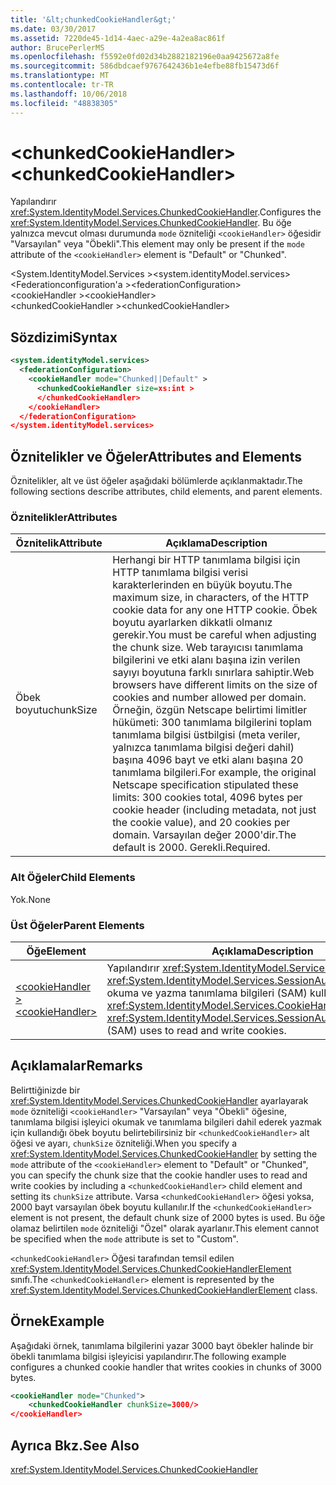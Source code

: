 ```yaml
---
title: '&lt;chunkedCookieHandler&gt;'
ms.date: 03/30/2017
ms.assetid: 7220de45-1d14-4aec-a29e-4a2ea8ac861f
author: BrucePerlerMS
ms.openlocfilehash: f5592e0fd02d34b2882182196e0aa9425672a8fe
ms.sourcegitcommit: 586dbdcaef9767642436b1e4efbe88fb15473d6f
ms.translationtype: MT
ms.contentlocale: tr-TR
ms.lasthandoff: 10/06/2018
ms.locfileid: "48838305"
---
```

# <a name="ltchunkedcookiehandlergt"></a><span data-ttu-id="14f9b-102">&lt;chunkedCookieHandler&gt;</span><span class="sxs-lookup"><span data-stu-id="14f9b-102">&lt;chunkedCookieHandler&gt;</span></span>
<span data-ttu-id="14f9b-103">Yapılandırır <xref:System.IdentityModel.Services.ChunkedCookieHandler>.</span><span class="sxs-lookup"><span data-stu-id="14f9b-103">Configures the <xref:System.IdentityModel.Services.ChunkedCookieHandler>.</span></span> <span data-ttu-id="14f9b-104">Bu öğe yalnızca mevcut olması durumunda `mode` özniteliği `<cookieHandler>` öğesidir "Varsayılan" veya "Öbekli".</span><span class="sxs-lookup"><span data-stu-id="14f9b-104">This element may only be present if the `mode` attribute of the `<cookieHandler>` element is "Default" or "Chunked".</span></span>  
  
 <span data-ttu-id="14f9b-105">\<System.IdentityModel.Services ></span><span class="sxs-lookup"><span data-stu-id="14f9b-105">\<system.identityModel.services></span></span>  
<span data-ttu-id="14f9b-106">\<Federationconfiguration'a ></span><span class="sxs-lookup"><span data-stu-id="14f9b-106">\<federationConfiguration></span></span>  
<span data-ttu-id="14f9b-107">\<cookieHandler ></span><span class="sxs-lookup"><span data-stu-id="14f9b-107">\<cookieHandler></span></span>  
<span data-ttu-id="14f9b-108">\<chunkedCookieHandler ></span><span class="sxs-lookup"><span data-stu-id="14f9b-108">\<chunkedCookieHandler></span></span>  
  
## <a name="syntax"></a><span data-ttu-id="14f9b-109">Sözdizimi</span><span class="sxs-lookup"><span data-stu-id="14f9b-109">Syntax</span></span>  
  
```xml  
<system.identityModel.services>  
  <federationConfiguration>  
    <cookieHandler mode="Chunked||Default" >  
      <chunkedCookieHandler size=xs:int >  
      </chunkedCookieHandler>  
    </cookieHandler>  
  </federationConfiguration>  
</system.identityModel.services>  
```  
  
## <a name="attributes-and-elements"></a><span data-ttu-id="14f9b-110">Öznitelikler ve Öğeler</span><span class="sxs-lookup"><span data-stu-id="14f9b-110">Attributes and Elements</span></span>  
 <span data-ttu-id="14f9b-111">Öznitelikler, alt ve üst öğeler aşağıdaki bölümlerde açıklanmaktadır.</span><span class="sxs-lookup"><span data-stu-id="14f9b-111">The following sections describe attributes, child elements, and parent elements.</span></span>  
  
### <a name="attributes"></a><span data-ttu-id="14f9b-112">Öznitelikler</span><span class="sxs-lookup"><span data-stu-id="14f9b-112">Attributes</span></span>  
  
|<span data-ttu-id="14f9b-113">Öznitelik</span><span class="sxs-lookup"><span data-stu-id="14f9b-113">Attribute</span></span>|<span data-ttu-id="14f9b-114">Açıklama</span><span class="sxs-lookup"><span data-stu-id="14f9b-114">Description</span></span>|  
|---------------|-----------------|  
|<span data-ttu-id="14f9b-115">Öbek boyutu</span><span class="sxs-lookup"><span data-stu-id="14f9b-115">chunkSize</span></span>|<span data-ttu-id="14f9b-116">Herhangi bir HTTP tanımlama bilgisi için HTTP tanımlama bilgisi verisi karakterlerinden en büyük boyutu.</span><span class="sxs-lookup"><span data-stu-id="14f9b-116">The maximum size, in characters, of the HTTP cookie data for any one HTTP cookie.</span></span> <span data-ttu-id="14f9b-117">Öbek boyutu ayarlarken dikkatli olmanız gerekir.</span><span class="sxs-lookup"><span data-stu-id="14f9b-117">You must be careful when adjusting the chunk size.</span></span> <span data-ttu-id="14f9b-118">Web tarayıcısı tanımlama bilgilerini ve etki alanı başına izin verilen sayıyı boyutuna farklı sınırlara sahiptir.</span><span class="sxs-lookup"><span data-stu-id="14f9b-118">Web browsers have different limits on the size of cookies and number allowed per domain.</span></span> <span data-ttu-id="14f9b-119">Örneğin, özgün Netscape belirtimi limitler hükümeti: 300 tanımlama bilgilerini toplam tanımlama bilgisi üstbilgisi (meta veriler, yalnızca tanımlama bilgisi değeri dahil) başına 4096 bayt ve etki alanı başına 20 tanımlama bilgileri.</span><span class="sxs-lookup"><span data-stu-id="14f9b-119">For example, the original Netscape specification stipulated these limits: 300 cookies total, 4096 bytes per cookie header (including metadata, not just the cookie value), and 20 cookies per domain.</span></span> <span data-ttu-id="14f9b-120">Varsayılan değer 2000'dir.</span><span class="sxs-lookup"><span data-stu-id="14f9b-120">The default is 2000.</span></span> <span data-ttu-id="14f9b-121">Gerekli.</span><span class="sxs-lookup"><span data-stu-id="14f9b-121">Required.</span></span>|  
  
### <a name="child-elements"></a><span data-ttu-id="14f9b-122">Alt Öğeler</span><span class="sxs-lookup"><span data-stu-id="14f9b-122">Child Elements</span></span>  
 <span data-ttu-id="14f9b-123">Yok.</span><span class="sxs-lookup"><span data-stu-id="14f9b-123">None</span></span>  
  
### <a name="parent-elements"></a><span data-ttu-id="14f9b-124">Üst Öğeler</span><span class="sxs-lookup"><span data-stu-id="14f9b-124">Parent Elements</span></span>  
  
|<span data-ttu-id="14f9b-125">Öğe</span><span class="sxs-lookup"><span data-stu-id="14f9b-125">Element</span></span>|<span data-ttu-id="14f9b-126">Açıklama</span><span class="sxs-lookup"><span data-stu-id="14f9b-126">Description</span></span>|  
|-------------|-----------------|  
|[<span data-ttu-id="14f9b-127">\<cookieHandler ></span><span class="sxs-lookup"><span data-stu-id="14f9b-127">\<cookieHandler></span></span>](../../../../../docs/framework/configure-apps/file-schema/windows-identity-foundation/cookiehandler.md)|<span data-ttu-id="14f9b-128">Yapılandırır <xref:System.IdentityModel.Services.CookieHandler> , <xref:System.IdentityModel.Services.SessionAuthenticationModule> okuma ve yazma tanımlama bilgileri (SAM) kullanır.</span><span class="sxs-lookup"><span data-stu-id="14f9b-128">Configures the <xref:System.IdentityModel.Services.CookieHandler> that the <xref:System.IdentityModel.Services.SessionAuthenticationModule> (SAM) uses to read and write cookies.</span></span>|  
  
## <a name="remarks"></a><span data-ttu-id="14f9b-129">Açıklamalar</span><span class="sxs-lookup"><span data-stu-id="14f9b-129">Remarks</span></span>  
 <span data-ttu-id="14f9b-130">Belirttiğinizde bir <xref:System.IdentityModel.Services.ChunkedCookieHandler> ayarlayarak `mode` özniteliği `<cookieHandler>` "Varsayılan" veya "Öbekli" öğesine, tanımlama bilgisi işleyici okumak ve tanımlama bilgileri dahil ederek yazmak için kullandığı öbek boyutu belirtebilirsiniz bir `<chunkedCookieHandler>` alt öğesi ve ayarı, `chunkSize` özniteliği.</span><span class="sxs-lookup"><span data-stu-id="14f9b-130">When you specify a <xref:System.IdentityModel.Services.ChunkedCookieHandler> by setting the `mode` attribute of the `<cookieHandler>` element to "Default" or "Chunked", you can specify the chunk size that the cookie handler uses to read and write cookies by including a `<chunkedCookieHandler>` child element and setting its `chunkSize` attribute.</span></span> <span data-ttu-id="14f9b-131">Varsa `<chunkedCookieHandler>` öğesi yoksa, 2000 bayt varsayılan öbek boyutu kullanılır.</span><span class="sxs-lookup"><span data-stu-id="14f9b-131">If the `<chunkedCookieHandler>` element is not present, the default chunk size of 2000 bytes is used.</span></span> <span data-ttu-id="14f9b-132">Bu öğe olamaz belirtilen `mode` özniteliği "Özel" olarak ayarlanır.</span><span class="sxs-lookup"><span data-stu-id="14f9b-132">This element cannot be specified when the `mode` attribute is set to "Custom".</span></span>  
  
 <span data-ttu-id="14f9b-133">`<chunkedCookieHandler>` Öğesi tarafından temsil edilen <xref:System.IdentityModel.Services.ChunkedCookieHandlerElement> sınıfı.</span><span class="sxs-lookup"><span data-stu-id="14f9b-133">The `<chunkedCookieHandler>` element is represented by the <xref:System.IdentityModel.Services.ChunkedCookieHandlerElement> class.</span></span>  
  
## <a name="example"></a><span data-ttu-id="14f9b-134">Örnek</span><span class="sxs-lookup"><span data-stu-id="14f9b-134">Example</span></span>  
 <span data-ttu-id="14f9b-135">Aşağıdaki örnek, tanımlama bilgilerini yazar 3000 bayt öbekler halinde bir öbekli tanımlama bilgisi işleyicisi yapılandırır.</span><span class="sxs-lookup"><span data-stu-id="14f9b-135">The following example configures a chunked cookie handler that writes cookies in chunks of 3000 bytes.</span></span>  
  
```xml  
<cookieHandler mode="Chunked">  
    <chunkedCookieHandler chunkSize=3000/>  
</cookieHandler>  
```  
  
## <a name="see-also"></a><span data-ttu-id="14f9b-136">Ayrıca Bkz.</span><span class="sxs-lookup"><span data-stu-id="14f9b-136">See Also</span></span>  
 <xref:System.IdentityModel.Services.ChunkedCookieHandler>
